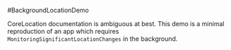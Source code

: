 #BackgroundLocationDemo

CoreLocation documentation is ambiguous at best. This demo is a minimal reproduction of an app which requires `MonitoringSignificantLocationChanges` in the background.
